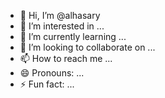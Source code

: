 - 👋 Hi, I’m @alhasary
- 👀 I’m interested in ...
- 🌱 I’m currently learning ...
- 💞️ I’m looking to collaborate on ...
- 📫 How to reach me ...
- 😄 Pronouns: ...
- ⚡ Fun fact: ...

<!---
alhasary/alhasary is a ✨ special ✨ repository because its `README.md` (this file) appears on your GitHub profile.
You can click the Preview link to take a look at your changes.
--->
